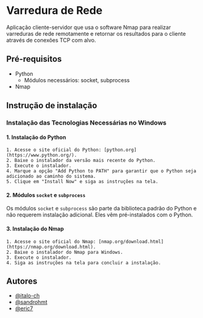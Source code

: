 
# Varredura de Rede

Aplicação cliente-servidor que usa o software Nmap para realizar varreduras de rede remotamente e retornar os resultados para o cliente através de conexões TCP com alvo.


## Pré-requisitos
- Python
    -  Módulos necessários: socket, subprocess 
- Nmap
## Instrução de instalação

### Instalação das Tecnologias Necessárias no Windows

#### 1. Instalação do Python

    1. Acesse o site oficial do Python: [python.org](https://www.python.org/).
    2. Baixe o instalador da versão mais recente do Python.
    3. Execute o instalador.
    4. Marque a opção "Add Python to PATH" para garantir que o Python seja adicionado ao caminho do sistema.
    5. Clique em "Install Now" e siga as instruções na tela.

#### 2. Módulos `socket` e `subprocess`

Os módulos `socket` e `subprocess` são parte da biblioteca padrão do Python e não requerem instalação adicional. Eles vêm pré-instalados com o Python.

#### 3. Instalação do Nmap

    1. Acesse o site oficial do Nmap: [nmap.org/download.html](https://nmap.org/download.html).
    2. Baixe o instalador do Nmap para Windows.
    3. Execute o instalador.
    4. Siga as instruções na tela para concluir a instalação.


## Autores

- [@italo-ch](https://github.com/italo-ch)
- [@sandrohmt](https://github.com/sandrohmt)
- [@eric7](https://github.com/)
